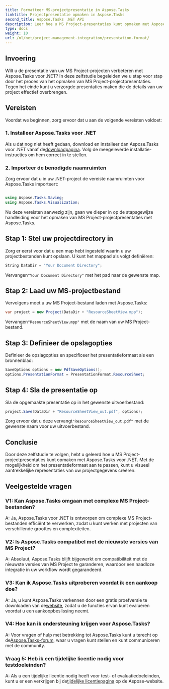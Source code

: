 ```yaml
---
title: Formatteer MS-projectpresentatie in Aspose.Tasks
linktitle: Projectpresentatie opmaken in Aspose.Tasks
second_title: Aspose.Tasks .NET API
description: Leer hoe u MS Project-presentaties kunt opmaken met Aspose.Tasks voor .NET. Verbeter moeiteloos de visualisatie en communicatie van projectdetails.
type: docs
weight: 10
url: /nl/net/project-management-integration/presentation-format/
---
```

## Invoering

Wilt u de presentatie van uw MS Project-projecten verbeteren met Aspose.Tasks voor .NET? In deze zelfstudie begeleiden we u stap voor stap door het proces van het opmaken van MS Project-projectpresentaties. Tegen het einde kunt u verzorgde presentaties maken die de details van uw project effectief overbrengen.

## Vereisten

Voordat we beginnen, zorg ervoor dat u aan de volgende vereisten voldoet:

### 1. Installeer Aspose.Tasks voor .NET

 Als u dat nog niet heeft gedaan, download en installeer dan Aspose.Tasks voor .NET vanaf de[downloadpagina](https://releases.aspose.com/tasks/net/). Volg de meegeleverde installatie-instructies om hem correct in te stellen.

### 2. Importeer de benodigde naamruimten

Zorg ervoor dat u in uw .NET-project de vereiste naamruimten voor Aspose.Tasks importeert:

```csharp

using Aspose.Tasks.Saving;
using Aspose.Tasks.Visualization;
```

Nu deze vereisten aanwezig zijn, gaan we dieper in op de stapsgewijze handleiding voor het opmaken van MS Project-projectpresentaties met Aspose.Tasks.

## Stap 1: Stel uw projectdirectory in

Zorg er eerst voor dat u een map hebt ingesteld waarin u uw projectbestanden kunt opslaan. U kunt het mappad als volgt definiëren:

```csharp
String DataDir = "Your Document Directory";
```

 Vervangen`"Your Document Directory"` met het pad naar de gewenste map.

## Stap 2: Laad uw MS-projectbestand

Vervolgens moet u uw MS Project-bestand laden met Aspose.Tasks:

```csharp
var project = new Project(DataDir + "ResourceSheetView.mpp");
```

 Vervangen`"ResourceSheetView.mpp"` met de naam van uw MS Project-bestand.

## Stap 3: Definieer de opslagopties

Definieer de opslagopties en specificeer het presentatieformaat als een bronnenblad:

```csharp
SaveOptions options = new PdfSaveOptions();
options.PresentationFormat = PresentationFormat.ResourceSheet;
```

## Stap 4: Sla de presentatie op

Sla de opgemaakte presentatie op in het gewenste uitvoerbestand:

```csharp
project.Save(DataDir + "ResourceSheetView_out.pdf", options);
```

 Zorg ervoor dat u deze vervangt`"ResourceSheetView_out.pdf"` met de gewenste naam voor uw uitvoerbestand.

## Conclusie

Door deze zelfstudie te volgen, hebt u geleerd hoe u MS Project-projectpresentaties kunt opmaken met Aspose.Tasks voor .NET. Met de mogelijkheid om het presentatieformaat aan te passen, kunt u visueel aantrekkelijke representaties van uw projectgegevens creëren.

## Veelgestelde vragen

### V1: Kan Aspose.Tasks omgaan met complexe MS Project-bestanden?
A: Ja, Aspose.Tasks voor .NET is ontworpen om complexe MS Project-bestanden efficiënt te verwerken, zodat u kunt werken met projecten van verschillende groottes en complexiteiten.

### V2: Is Aspose.Tasks compatibel met de nieuwste versies van MS Project?
A: Absoluut, Aspose.Tasks blijft bijgewerkt om compatibiliteit met de nieuwste versies van MS Project te garanderen, waardoor een naadloze integratie in uw workflow wordt gegarandeerd.

### V3: Kan ik Aspose.Tasks uitproberen voordat ik een aankoop doe?
 A: Ja, u kunt Aspose.Tasks verkennen door een gratis proefversie te downloaden van de[website](https://releases.aspose.com/), zodat u de functies ervan kunt evalueren voordat u een aankoopbeslissing neemt.

### V4: Hoe kan ik ondersteuning krijgen voor Aspose.Tasks?
 A: Voor vragen of hulp met betrekking tot Aspose.Tasks kunt u terecht op de[Aspose.Tasks-forum](https://forum.aspose.com/c/tasks/15), waar u vragen kunt stellen en kunt communiceren met de community.

### Vraag 5: Heb ik een tijdelijke licentie nodig voor testdoeleinden?
 A: Als u een tijdelijke licentie nodig heeft voor test- of evaluatiedoeleinden, kunt u er een verkrijgen bij de[tijdelijke licentiepagina](https://purchase.aspose.com/temporary-license/) op de Aspose-website.